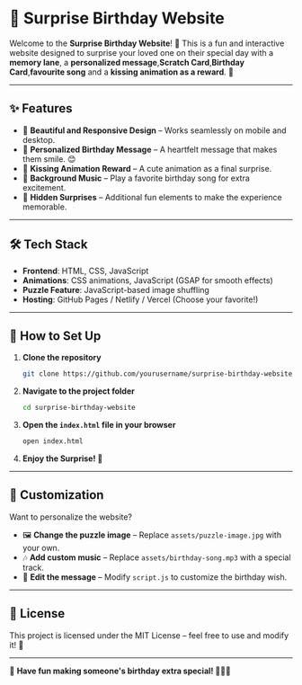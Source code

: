 # 🎉 Surprise Birthday Website

Welcome to the **Surprise Birthday Website**! 🥳 This is a fun and interactive website designed to surprise your loved one on their special day with a **memory lane**, a **personalized message**,**Scratch Card**,**Birthday Card**,**favourite song** and a **kissing animation as a reward**. 💖

---

## ✨ Features

- 🎈 **Beautiful and Responsive Design** – Works seamlessly on mobile and desktop.
- 💌 **Personalized Birthday Message** – A heartfelt message that makes them smile. 😊
- 💋 **Kissing Animation Reward** – A cute animation as a final surprise.
- 🎵 **Background Music** – Play a favorite birthday song for extra excitement.
- 🎁 **Hidden Surprises** – Additional fun elements to make the experience memorable.

---

## 🛠️ Tech Stack

- **Frontend**: HTML, CSS, JavaScript
- **Animations**: CSS animations, JavaScript (GSAP for smooth effects)
- **Puzzle Feature**: JavaScript-based image shuffling
- **Hosting**: GitHub Pages / Netlify / Vercel (Choose your favorite!)

---

## 🚀 How to Set Up

1. **Clone the repository**
   ```sh
   git clone https://github.com/yourusername/surprise-birthday-website.git
   ```
2. **Navigate to the project folder**
   ```sh
   cd surprise-birthday-website
   ```
3. **Open the `index.html` file in your browser**
   ```sh
   open index.html
   ```
4. **Enjoy the Surprise! 🎊**

---

## 🎨 Customization

Want to personalize the website?

- 🖼️ **Change the puzzle image** – Replace `assets/puzzle-image.jpg` with your own.
- 🎶 **Add custom music** – Replace `assets/birthday-song.mp3` with a special track.
- 💖 **Edit the message** – Modify `script.js` to customize the birthday wish.

---

## 📜 License

This project is licensed under the MIT License – feel free to use and modify it! 🚀

---

🎉 **Have fun making someone's birthday extra special! 🥰🎂🎁**

